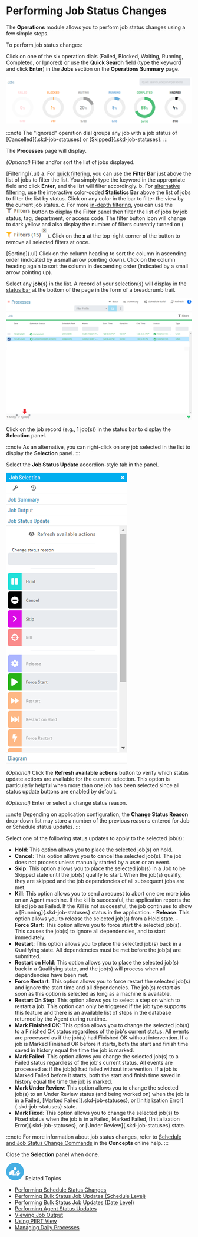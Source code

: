 # Performing Job Status Changes

The **Operations** module allows you to perform job status changes using
a few simple steps.

To perform job status changes:

Click on one of the six operation dials (Failed, Blocked, Waiting,
Running, Completed, or Ignored) or use the **Quick Search** field (type
the keyword and click **Enter**) in the **Jobs** section on the
**Operations Summary** page.

![Jobs Operation Dials](../../../Resources/Images/SM/Job-Operation-Dials.png "Jobs Operation Dials")

:::note
The "Ignored" operation dial groups any job with a job status of [Cancelled]{.skd-job-statuses} or [Skipped]{.skd-job-statuses}.
:::

The **Processes** page will display.

*(Optional)* Filter and/or sort the list of jobs
displayed.

[Filtering]{.ul}
a.  For [quick filtering](Managing-Daily-Processes.md#Quick), you
    can use the **Filter Bar** just above the list of jobs to filter the
    list. You simply type the keyword in the appropriate field and click
    **Enter**, and the list will filter accordingly.
b.  For [alternative     filtering](Managing-Daily-Processes.md#Interactive), use the
    interactive color-coded **Statistics Bar** above the list of jobs to
    filter the list by status. Click on any color in the bar to filter
    the view by the current job status.
c.  For more [in-depth     filtering](Managing-Daily-Processes.md#In-depth), you can use
    the ![Operations Filter     Button](../../../Resources/Images/SM/Operations-Filter-Icon.png "Operations Filter Button")
    button to display the **Filter** panel then filter the list of jobs
    by job status, tag, department, or access code. The filter button
    icon will change to dark yellow and also display the number of
    filters currently turned on (![Operations Filter in     Use](../../../Resources/Images/SM/Operations-Filter-Icon-in-Use.png "Operations Filter in Use")).
    Click on the **x** at the top-right corner of the button to remove
    all selected filters at once.

[Sorting]{.ul}
Click on the column heading to sort the column in ascending order
(indicated by a small arrow pointing down). Click on the column heading
again to sort the column in descending order (indicated by a small arrow
pointing up).

Select any **job(s)** in the list. A record of your selection(s) will
display in the [status bar](SM-UI-Layout.md#Status) at the bottom
of the page in the form of a breadcrumb trail.

![Job Processes](../../../Resources/Images/SM/Job-Processes.png "Job Processes")

Click on the job record (e.g., 1 job(s)) in the status bar to display
the **Selection** panel.

:::note
As an alternative, you can right-click on any job selected in the list to display the **Selection** panel.
:::

Select the **Job Status Update** accordion-style tab in the panel.

![Job Status Update Panel](../../../Resources/Images/SM/Job-Status-Update-Panel.png "Job Status Update Panel")

*(Optional)* Click the **Refresh available actions**
button to verify which status update actions are available for the
current selection. This option is particularly helpful when more than
one job has been selected since all status update buttons are enabled by
default.

*(Optional)* Enter or select a change status reason.

:::note
Depending on application configuration, the **Change Status Reason** drop-down list may store a number of the previous reasons entered for Job or Schedule status updates.
:::

Select one of the following status updates to apply to the selected
job(s):

- **Hold**: This option allows you to place the selected job(s) on
    hold.
- **Cancel**: This option allows you to cancel the selected job(s).
    The job does not process unless manually started by a user or an
    event.
- **Skip**: This option allows you to place the selected job(s) in a
    Job to be Skipped state until the job(s)     qualify to start. When the job(s) qualify, they are skipped and the
    job dependencies of all subsequent jobs are met.
- **Kill**: This option allows you to send a request to abort one ore
    more jobs on an Agent machine. If the kill is successful, the
    application reports the killed job as Failed.     If the Kill is not successful, the job continues to show a
    [Running]{.skd-job-statuses} status in the application. -   **Release**: This option allows you to release the selected job(s)
    from a Held state. -   **Force Start**: This option allows you to force start the selected
    job(s). This causes the job(s) to ignore all dependencies, and to
    start immediately.
- **Restart**: This option allows you to place the selected job(s)
    back in a Qualifying state. All dependencies     must be met before the job(s) are submitted.
- **Restart on Hold**: This option allows you to place the selected
    job(s) back in a Qualifying state, and the     job(s) will process when all dependencies have been met.
- **Force Restart**: This option allows you to force restart the
    selected job(s) and ignore the start time and all dependencies. The
    job(s) restart as soon as this option is selected as long as a
    machine is available.
- **Restart On Step**: This option allows you to select a step on
    which to restart a job. This option can only be triggered if the job
    type supports this feature and there is an available list of steps
    in the database returned by the Agent during runtime.
- **Mark Finished OK**: This option allows you to change the selected
    job(s) to a Finished OK status regardless of     the job's current status. All events are processed as if the job(s)
    had Finished OK without intervention. If a job     is Marked Finished OK before it starts, both
    the start and finish time saved in history equal the time the job is
    marked.
- **Mark Failed**: This option allows you change the selected job(s)
    to a Failed status regardless of the job's     current status. All events are processed as if the job(s) had failed
    without intervention. If a job is Marked Failed     before it starts, both the start and finish time saved in history
    equal the time the job is marked.
- **Mark Under Review**: This option allows you to change the selected
    job(s) to an Under Review status (and being     worked on) when the job is in a Failed, [Marked
    Failed]{.skd-job-statuses}, or [Initialization     Error]{.skd-job-statuses} state.
- **Mark Fixed**: This option allows you to change the selected job(s)
    to Fixed status when the job is in a     Failed, Marked Failed,
    [Initialization Error]{.skd-job-statuses}, or [Under     Review]{.skd-job-statuses} state.

:::note
For more information about job status changes, refer to [Schedule and Job Status Change Commands](../../../operations/status-change-commands.md) in the **Concepts** online help.
:::

Close the **Selection** panel when done.

![White "person reading" icon on blue circular background](../../../Resources/Images/moreinfo-icon(48x48).png "More Info icon")
Related Topics

- [Performing Schedule Status     Changes](Performing-Schedule-Status-Changes.md)
- [Performing Bulk Status Job Updates (Schedule     Level)](Performing-Bulk-Job-Status-Updates-Schedule-Level.md)
- [Performing Bulk Status Job Updates (Date     Level)](Performing-Bulk-Job-Status-Updates-Date-Level.md)
- [Performing Agent Status     Updates](Performing-Agent-Status-Updates.md)
- [Viewing Job Output](Viewing-Job-Output.md)
- [Using PERT View](Using-PERT-View.md)
- [Managing Daily Processes](Managing-Daily-Processes.md)
